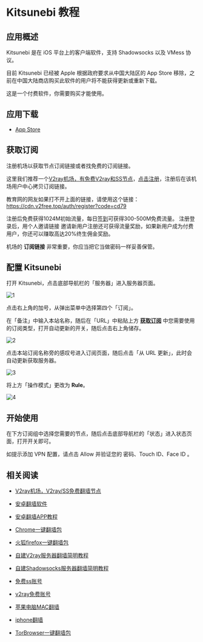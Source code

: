 # Kitsunebi 教程

## 应用概述

Kitsunebi 是在 iOS 平台上的客户端软件，支持 Shadowsocks 以及 VMess 协议。

目前 Kitsunebi 已经被 Apple 根据政府要求从中国大陆区的 App Store 移除，之前在中国大陆商店购买此软件的用户将不能获得更新或重新下载。

这是一个付费软件，你需要购买才能使用。

## 应用下载

- [App Store](https://itunes.apple.com/us/app/kitsunebi-proxy-utility/id1446584073?ls=1&mt=8)

## 获取订阅

注册机场以获取节点订阅链接或者找免费的订阅链接。

这里我们推荐一个[V2ray机场，有免费V2ray和SS节点](https://github.com/bannedbook/fanqiang/wiki/V2ray%E6%9C%BA%E5%9C%BA)，[点击注册](https://w1.v2free.top/auth/register?code=cd79)，注册后在该机场用户中心拷贝订阅链接。

教育网的网友如果打不开上面的链接，请使用这个链接：
https://cdn.v2free.top/auth/register?code=cd79

注册后免费获得1024M初始流量，每日[签到](https://raw.githubusercontent.com/bannedbook/fanqiang/master/v2ss/images/checkin.jpg)可获得300-500M免费流量。
注册登录后，用个人邀请链接 邀请新用户注册还可获得流量奖励，如果新用户成为付费用户，你还可以赚取高达20%终生佣金奖励。

机场的 **订阅链接** 非常重要，你应当把它当做密码一样妥善保管。

## 配置 Kitsunebi

打开 Kitsunebi，点击底部导航栏的「服务器」进入服务器页面。

![1](https://v2free.org/docs/SSPanel/iOS/images/kitsunebi-1.jpg ':size=400')

点击右上角的加号，从弹出菜单中选择第四个「订阅」。

在「备注」中输入本站名称，随后在「URL」中粘贴上方 **[获取订阅](#获取订阅)** 中您需要使用的订阅类型，打开自动更新的开关，随后点击右上角储存。

![2](https://v2free.org/docs/SSPanel/iOS/images/kitsunebi-2.jpg ':size=400')

点击本站订阅名称旁的感叹号进入订阅页面，随后点击「从 URL 更新」，此时会自动更新获取服务器。

![3](https://v2free.org/docs/SSPanel/iOS/images/kitsunebi-3.jpg ':size=400')

将上方「操作模式」更改为 **Rule**。

![4](https://v2free.org/docs/SSPanel/iOS/images/kitsunebi-4.jpg ':size=200')

## 开始使用

在下方订阅组中选择您需要的节点，随后点击底部导航栏的「状态」进入状态页面，打开开关即可。

如提示添加 VPN 配置，请点击 Allow 并验证您的 密码、Touch ID、Face ID 。

## 相关阅读
*   [V2ray机场，V2ray/SS免费翻墙节点](https://github.com/bannedbook/fanqiang/wiki/V2ray%E6%9C%BA%E5%9C%BA)

*   [安卓翻墙软件](https://github.com/bannedbook/fanqiang/wiki/%E5%AE%89%E5%8D%93%E7%BF%BB%E5%A2%99%E8%BD%AF%E4%BB%B6)
*   [安卓翻墙APP教程](android)
*   [Chrome一键翻墙包](https://github.com/bannedbook/fanqiang/wiki/Chrome%E4%B8%80%E9%94%AE%E7%BF%BB%E5%A2%99%E5%8C%85)
*   [火狐firefox一键翻墙包](https://github.com/bannedbook/fanqiang/wiki/%E7%81%AB%E7%8B%90firefox%E4%B8%80%E9%94%AE%E7%BF%BB%E5%A2%99%E5%8C%85)
*   [自建V2ray服务器翻墙简明教程](v2ss/%E8%87%AA%E5%BB%BAV2ray%E6%9C%8D%E5%8A%A1%E5%99%A8%E7%AE%80%E6%98%8E%E6%95%99%E7%A8%8B.md)
*   [自建Shadowsocks服务器翻墙简明教程](v2ss/%E8%87%AA%E5%BB%BAShadowsocks%E6%9C%8D%E5%8A%A1%E5%99%A8%E7%AE%80%E6%98%8E%E6%95%99%E7%A8%8B.md)
*   [免费ss账号](https://github.com/bannedbook/fanqiang/wiki/%E5%85%8D%E8%B4%B9ss%E8%B4%A6%E5%8F%B7)
*   [v2ray免费账号](https://github.com/bannedbook/fanqiang/wiki/v2ray%E5%85%8D%E8%B4%B9%E8%B4%A6%E5%8F%B7)
*   [苹果电脑MAC翻墙](https://github.com/bannedbook/fanqiang/wiki/%E8%8B%B9%E6%9E%9C%E7%94%B5%E8%84%91MAC%E7%BF%BB%E5%A2%99)
*   [iphone翻墙](https://github.com/bannedbook/fanqiang/wiki/iphone%E7%BF%BB%E5%A2%99)
*   [TorBrowser一键翻墙包](https://github.com/bannedbook/fanqiang/wiki/TorBrowser%E4%B8%80%E9%94%AE%E7%BF%BB%E5%A2%99%E5%8C%85)